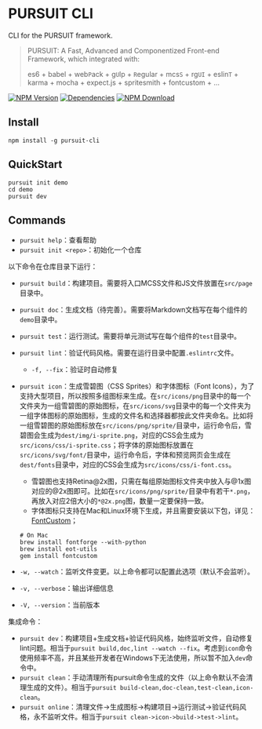 # PURSUIT CLI

CLI for the PURSUIT framework.

> PURSUIT: A Fast, Advanced and Componentized Front-end Framework, which integrated with:
>
> es6 + babel + web`P`ack + g`U`lp + `R`egular + mcs`S` + rg`UI` + eslin`T` + karma + mocha + expect.js + spritesmith + fontcustom + ...

[![NPM Version][npm-img]][npm-url]
[![Dependencies][david-img]][david-url]
[![NPM Download][download-img]][download-url]

[npm-img]: http://img.shields.io/npm/v/pursuit-cli.svg?style=flat-square
[npm-url]: http://npmjs.org/package/pursuit-cli
[david-img]: http://img.shields.io/david/rainfore/pursuit-cli.svg?style=flat-square
[david-url]: https://david-dm.org/rainfore/pursuit-cli
[download-img]: https://img.shields.io/npm/dm/pursuit-cli.svg?style=flat-square
[download-url]: https://npmjs.org/package/pursuit-cli

## Install

```shell
npm install -g pursuit-cli
```

## QuickStart

```shell
pursuit init demo
cd demo
pursuit dev
```

## Commands

- `pursuit help`：查看帮助
- `pursuit init <repo>`：初始化一个仓库

以下命令在仓库目录下运行：

- `pursuit build`：构建项目。需要将入口MCSS文件和JS文件放置在`src/page`目录中。
- `pursuit doc`：生成文档（待完善）。需要将Markdown文档写在每个组件的`demo`目录中。
- `pursuit test`：运行测试。需要将单元测试写在每个组件的`test`目录中。
- `pursuit lint`：验证代码风格。需要在运行目录中配置`.eslintrc`文件。
    - `-f, --fix`：验证时自动修复
- `pursuit icon`：生成雪碧图（CSS Sprites）和字体图标（Font Icons），为了支持大型项目，所以按照多组图标来生成。在`src/icons/png`目录中的每一个文件夹为一组雪碧图的原始图标，在`src/icons/svg`目录中的每一个文件夹为一组字体图标的原始图标，生成的文件名和选择器都按此文件夹命名。比如将一组雪碧图的原始图标放在`src/icons/png/sprite/`目录中，运行命令后，雪碧图会生成为`dest/img/i-sprite.png`，对应的CSS会生成为`src/icons/css/i-sprite.css`；将字体的原始图标放置在`src/icons/svg/font/`目录中，运行命令后，字体和预览网页会生成在`dest/fonts`目录中，对应的CSS会生成为`src/icons/css/i-font.css`。
    - 雪碧图也支持Retina@2x图，只需在每组原始图标文件夹中放入与@1x图对应的@2x图即可。比如在`src/icons/png/sprite/`目录中有若干`*.png`，再放入对应2倍大小的`*@2x.png`图，数量一定要保持一致。
    - 字体图标只支持在Mac和Linux环境下生成，并且需要安装以下包，详见：[FontCustom](https://github.com/FontCustom/fontcustom/#installation)；
    ```shell
    # On Mac
    brew install fontforge --with-python
    brew install eot-utils
    gem install fontcustom
    ```

- `-w, --watch`：监听文件变更。以上命令都可以配置此选项（默认不会监听）。
- `-v, --verbose`：输出详细信息
- `-V, --version`：当前版本

集成命令：

- `pursuit dev`：构建项目+生成文档+验证代码风格，始终监听文件，自动修复lint问题。相当于`pursuit build,doc,lint --watch --fix`。考虑到`icon`命令使用频率不高，并且某些开发者在Windows下无法使用，所以暂不加入`dev`命令中。
- `pursuit clean`：手动清理所有pursuit命令生成的文件（以上命令默认不会清理生成的文件）。相当于`pursuit build-clean,doc-clean,test-clean,icon-clean`。
- `pursuit online`：清理文件->生成图标->构建项目->运行测试->验证代码风格，永不监听文件。相当于`pursuit clean->icon->build->test->lint`。
